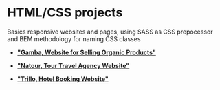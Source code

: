 # HTML/CSS projects

Basics responsive websites and pages, using SASS as CSS prepocessor and BEM methodology for naming CSS classes

- [**"Gamba, Website for Selling Organic Products"**](https://github.com/nggar/html-css-projects/tree/main/gamba)

- [**"Natour, Tour Travel Agency Website"**](https://github.com/nggar/html-css-projects/tree/main/natour-site)

- [**"Trillo, Hotel Booking Website"**](https://github.com/nggar/html-css-projects/tree/main/trillo-site)